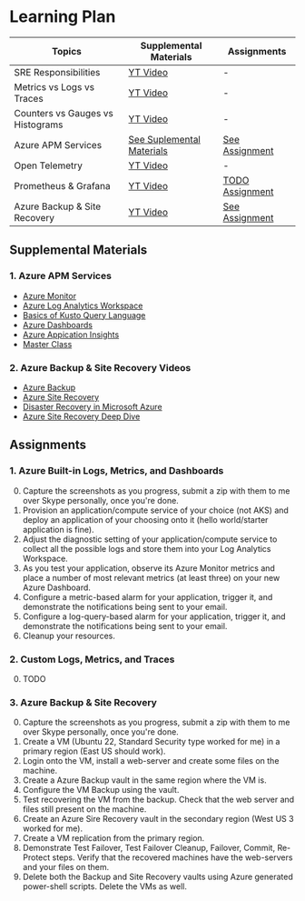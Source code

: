 # Learning Plan

| Topics                           | Supplemental Materials                                       | Assignments                                                     |
| -------------------------------- | ------------------------------------------------------------ | --------------------------------------------------------------- |
| SRE Responsibilities             | [YT Video](https://youtu.be/OnK4IKgLl24?si=Q3yrVyjAq2Dq-2LR) | -                                                               |
| Metrics vs Logs vs Traces        | [YT Video](https://www.youtube.com/watch?v=juP9VApKy_I)      | -                                                               |
| Counters vs Gauges vs Histograms | [YT Video](https://www.youtube.com/watch?v=fhx0ehppMGM)      | -                                                               |
| Azure APM Services               | [See Suplemental Materials](#1-azure-apm-services)           | [See Assignment](#1-azure-built-in-logs-metrics-and-dashboards) |
| Open Telemetry                   | [YT Video](https://www.youtube.com/watch?v=r8UvWSX3KA8)      | -                                                               |
| Prometheus & Grafana             | [YT Video](https://www.youtube.com/watch?v=r8UvWSX3KA8)      | [TODO Assignment](#2-custom-logs-metrics-and-traces)            |
| Azure Backup & Site Recovery     | [YT Video]()                                                 | [See Assignment](#3-azure-backup--site-recovery)                                                                |

## Supplemental Materials

### 1. Azure APM Services
* [Azure Monitor](https://youtu.be/v68jL-l9Fww?si=myORf-hjHfA7tOzG)
* [Azure Log Analytics Workspace](https://youtu.be/2ZZrNiXxk28?si=sGqS7LhnlW7n1ujE)
* [Basics of Kusto Query Language](https://www.youtube.com/watch?v=ImqRQJfnSHM)
* [Azure Dashboards](https://www.youtube.com/watch?v=CE6aieJ1sJo)
* [Azure Appication Insights](https://www.youtube.com/watch?v=A0jAeGf2zUQ)
* [Master Class](https://youtu.be/hTS8jXEX_88?si=c4f6kPXOFS-6bI1a)

### 2. Azure Backup & Site Recovery Videos
* [Azure Backup](https://www.youtube.com/watch?v=j_1zBGk3LWY)
* [Azure Site Recovery](https://www.youtube.com/watch?v=GSvxODjTzjI)
* [Disaster Recovery in Microsoft Azure](https://youtu.be/8fvO3WArG-Y?si=P9e9Q6nrgawFbyRx)
* [Azure Site Recovery Deep Dive](https://www.youtube.com/watch?v=H5vhu_NYqbU)

## Assignments

### 1. Azure Built-in Logs, Metrics, and Dashboards
0. Capture the screenshots as you progress, submit a zip with them to me over Skype personally, once you're done.
1. Provision an application/compute service of your choice (not AKS) and deploy an application of your choosing onto it (hello world/starter application is fine).
2. Adjust the diagnostic setting of your application/compute service to collect all the possible logs and store them into your Log Analytics Workspace.
3. As you test your application, observe its Azure Monitor metrics and place a number of most relevant metrics (at least three) on your new Azure Dashboard.
4. Configure a metric-based alarm for your application, trigger it, and demonstrate the notifications being sent to your email.
5. Configure a log-query-based alarm for your application, trigger it, and demonstrate the notifications being sent to your email.
6. Cleanup your resources.

### 2. Custom Logs, Metrics, and Traces
0. TODO

### 3. Azure Backup & Site Recovery
0. Capture the screenshots as you progress, submit a zip with them to me over Skype personally, once you're done.
1. Create a VM (Ubuntu 22, Standard Security type worked for me) in a primary region (East US should work).
2. Login onto the VM, install a web-server and create some files on the machine.
3. Create a Azure Backup vault in the same region where the VM is.
4. Configure the VM Backup using the vault.
5. Test recovering the VM from the backup. Check that the web server and files still present on the machine.
6. Create an Azure Sire Recovery vault in the secondary region (West US 3 worked for me).
7. Create a VM replication from the primary region.
8. Demonstrate Test Failover, Test Failover Cleanup, Failover, Commit, Re-Protect steps. Verify that the recovered machines have the web-servers and your files on them.
9. Delete both the Backup and Site Recovery vaults using Azure generated power-shell scripts. Delete the VMs as well.
